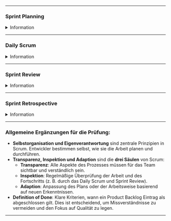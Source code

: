 
---

### Sprint Planning
<details>
<summary>Information</summary>

- **Zweck**: Der Sprint startet mit der Planung der zu erledigenden Arbeit. Das Ziel ist es, eine klare Struktur zu schaffen, was im Sprint erreicht werden soll.
- **Teilnehmer**: Scrum Team (Product Owner, Scrum Master, Developer); andere können zur Beratung hinzugezogen werden.
- **Wichtige Themen**:
  1. **Warum ist dieser Sprint wertvoll?** – Der **Product Owner** schlägt vor, wie das Produkt seinen Wert steigern könnte, und das Team definiert gemeinsam ein **Sprint-Ziel**.
  2. **Was kann in diesem Sprint abgeschlossen werden?** – Developer und Product Owner wählen zusammen Einträge aus dem **Product Backlog** aus.
  3. **Wie wird die Arbeit erledigt?** – Die Developer planen, wie sie die Arbeit umsetzen. Niemand außer den Developern sagt, wie sie arbeiten sollen (Selbstorganisation).
- **Ergebnis**: Ein **Sprint Backlog** besteht aus:
  - Sprint-Ziel,
  - Ausgewählten Product Backlog Einträgen,
  - Plan zur Lieferung.
- **Dauer**: Maximal 8 Stunden für einen einmonatigen Sprint, kürzer für kürzere Sprints.
- **Wichtiger Punkt für die Prüfung**: Ein gut definiertes **Sprint-Ziel** gibt dem Team Orientierung und sollte stets am Ende des Sprint Plannings festgelegt werden.

</details>

---

### Daily Scrum

<details>
<summary>Information</summary>

- **Zweck**: Überprüfung des Fortschritts in Richtung des **Sprint-Ziels** und eventuelle Anpassung des **Sprint Backlogs**.
- **Teilnehmer**: Developer. Der **Product Owner** und **Scrum Master** können teilnehmen, wenn sie aktiv am Sprint Backlog arbeiten.
- **Struktur**: Die Developer entscheiden selbst über die Struktur, solange das Meeting den **Fokus** auf das Sprint-Ziel behält und einen Plan für den nächsten Tag erstellt.
- **Dauer**: 15 Minuten, täglich zur gleichen Zeit und am gleichen Ort.
- **Wichtige Punkte für die Prüfung**:
  - **Selbstorganisation und Eigenverantwortung** der Developer: Sie steuern das Meeting selbst.
  - **Fokus auf das Sprint-Ziel**: Das Daily Scrum dient nicht nur zur Statusabfrage, sondern als Mittel zur Feinjustierung der Arbeit.
  - **Wichtige Fragen**: Was habe ich gestern gemacht? Was werde ich heute tun? Gibt es Hindernisse?
  - **Keine Statusmeetings für den Scrum Master**: Der Scrum Master moderiert nicht, es sei denn, das Team benötigt Unterstützung.

</details>

---

### Sprint Review

<details>
<summary>Information</summary>

- **Zweck**: Überprüfung der Arbeit des Sprints und Festlegung von Anpassungen für die Zukunft.
- **Teilnehmer**: Scrum Team und Stakeholder.
- **Inhalte**:
  - Präsentation des fertigen **Inkrements** (erfüllte **Definition of Done**).
  - Diskussion über den Fortschritt in Richtung des **Produkt-Ziels** und notwendige Anpassungen.
  - Möglichkeit, das **Product Backlog** anzupassen, basierend auf Feedback oder neuen Erkenntnissen.
- **Dauer**: Maximal 4 Stunden für einen einmonatigen Sprint, kürzer für kürzere Sprints.
- **Wichtiger Punkt für die Prüfung**: Das **Sprint Review** ist ein **Arbeitstermin**, keine reine Präsentation. Das Team interagiert aktiv mit den Stakeholdern, um künftige Schritte zu besprechen.

</details>

---

### Sprint Retrospective

<details>
<summary>Information</summary>

- **Zweck**: Reflexion über den vergangenen Sprint, um die **Effektivität und Qualität** des Teams zu verbessern.
- **Teilnehmer**: Scrum Team (Product Owner ist optional).
- **Inhalte**:
  - Diskussion über das, was gut lief, was nicht gut lief, und wie das Team Verbesserungen umsetzen kann.
  - Überprüfung von Prozessen, Werkzeugen, Zusammenarbeit und der **Definition of Done**.
  - Identifizierung von konkreten Maßnahmen zur Verbesserung, die im nächsten Sprint umgesetzt werden können.
- **Dauer**: Maximal 3 Stunden für einen einmonatigen Sprint, kürzer für kürzere Sprints.
- **Wichtiger Punkt für die Prüfung**:
  - Die Sprint Retrospektive fördert die **kontinuierliche Verbesserung** des Teams.
  - Änderungen, die während der Retrospektive besprochen werden, sollten **sofort umgesetzt** werden, um die Effektivität des Teams zu erhöhen.

</details>

---

### Allgemeine Ergänzungen für die Prüfung:

- **Selbstorganisation und Eigenverantwortung** sind zentrale Prinzipien in Scrum. Entwickler bestimmen selbst, wie sie die Arbeit planen und durchführen.
- **Transparenz, Inspektion und Adaption** sind die **drei Säulen** von Scrum:
  - **Transparenz**: Alle Aspekte des Prozesses müssen für das Team sichtbar und verständlich sein.
  - **Inspektion**: Regelmäßige Überprüfung der Arbeit und des Fortschritts (z. B. durch das Daily Scrum und Sprint Review).
  - **Adaption**: Anpassung des Plans oder der Arbeitsweise basierend auf neuen Erkenntnissen.
- **Definition of Done**: Klare Kriterien, wann ein Product Backlog Eintrag als abgeschlossen gilt. Dies ist entscheidend, um Missverständnisse zu vermeiden und den Fokus auf Qualität zu legen.

---
